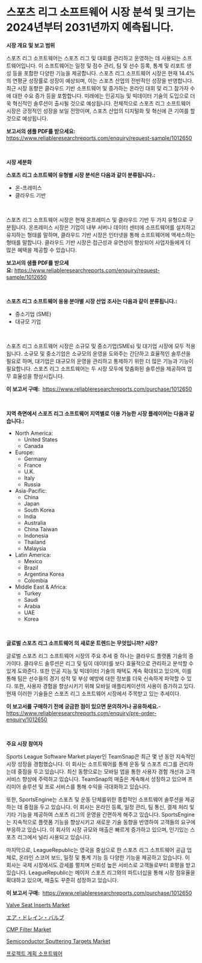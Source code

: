 <p><h1>스포츠 리그 소프트웨어 시장 분석 및 크기는 2024년부터 2031년까지 예측됩니다.</h1></p><p><strong>시장 개요 및 보고 범위</strong></p>
<p><p>스포츠 리그 소프트웨어는 스포츠 리그 및 대회를 관리하고 운영하는 데 사용되는 소프트웨어입니다. 이 소프트웨어는 일정 및 점수 관리, 팀 및 선수 등록, 통계 및 리포트 생성 등을 포함한 다양한 기능을 제공합니다. 스포츠 리그 소프트웨어 시장은 현재 14.4%의 연평균 성장률로 성장이 예상되며, 이는 스포츠 산업의 전반적인 성장을 반영합니다. 최근 시장 동향은 클라우드 기반 소프트웨어 및 증가하는 온라인 대회 및 리그 참가자 수에 대한 수요 증가 등을 포함합니다. 미래에는 인공지능 및 빅데이터 기술의 도입으로 더욱 혁신적인 솔루션이 출시될 것으로 예상됩니다. 전체적으로 스포츠 리그 소프트웨어 시장은 긍정적인 성장을 보일 전망이며, 스포츠 산업의 디지털화 및 혁신에 큰 기여를 할 것으로 예상됩니다.</p></p>
<p><strong>보고서의 샘플 PDF를 받으세요:</strong> <a href="https://www.reliableresearchreports.com/enquiry/request-sample/1012650">https://www.reliableresearchreports.com/enquiry/request-sample/1012650</a></p>
<p>&nbsp;</p>
<p><strong>시장 세분화</strong></p>
<p><strong>스포츠 리그 소프트웨어 유형별 시장 분석은 다음과 같이 분류됩니다.:</strong></p>
<p><ul><li>온-프레미스</li><li>클라우드 기반</li></ul></p>
<p>&nbsp;</p>
<p><p>스포츠 리그 소프트웨어 시장은 현재 온프레미스 및 클라우드 기반 두 가지 유형으로 구분됩니다. 온프레미스 시장은 기업이 내부 서버나 데이터 센터에 소프트웨어를 설치하고 유지하는 형태를 말하며, 클라우드 기반 시장은 인터넷을 통해 소프트웨어에 액세스하는 형태를 말합니다. 클라우드 기반 시장은 접근성과 유연성이 향상되어 사업자들에게 더 많은 혜택을 제공할 수 있습니다.</p></p>
<p><strong>보고서의 샘플 PDF를 받으세요:</strong>&nbsp;<a href="https://www.reliableresearchreports.com/enquiry/request-sample/1012650">https://www.reliableresearchreports.com/enquiry/request-sample/1012650</a></p>
<p>&nbsp;</p>
<p><strong> 스포츠 리그 소프트웨어 응용 분야별 시장 산업 조사는 다음과 같이 분류됩니다.:</strong></p>
<p><ul><li>중소기업 (SME)</li><li>대규모 기업</li></ul></p>
<p>&nbsp;</p>
<p><p>스포츠 리그 소프트웨어 시장은 소규모 및 중소기업(SMEs) 및 대기업 시장에 모두 적용됩니다. 소규모 및 중소기업은 소규모의 운영을 도와주는 간단하고 효율적인 솔루션을 필요로 하며, 대기업은 대규모의 운영을 관리하고 통제하기 위한 더 많은 기능과 기능이 필요합니다. 스포츠 리그 소프트웨어는 두 시장 모두에 맞춤화된 솔루션을 제공하여 업무 효율성을 향상시킵니다.</p></p>
<p><strong>이 보고서 구매:</strong>&nbsp; <a href="https://www.reliableresearchreports.com/purchase/1012650">https://www.reliableresearchreports.com/purchase/1012650</a></p>
<p>&nbsp;</p>
<p><strong>지역 측면에서 스포츠 리그 소프트웨어 지역별로 이용 가능한 시장 플레이어는 다음과 같습니다.:</strong></p>
<p><ul>
    <li>
        North America:
        <ul>
            <li>United States</li>
            <li>Canada</li>
        </ul>
    </li>
    <li>
        Europe:
        <ul>
            <li>Germany</li>
            <li>France</li>
            <li>U.K.</li>
            <li>Italy</li>
            <li>Russia</li>
        </ul>
    </li>
    <li>
        Asia-Pacific:
        <ul>
            <li>China</li>
            <li>Japan</li>
            <li>South Korea</li>
            <li>India</li>
            <li>Australia</li>
            <li>China Taiwan</li>
            <li>Indonesia</li>
            <li>Thailand</li>
            <li>Malaysia</li>
        </ul>
    </li>
    <li>
        Latin America:
        <ul>
            <li>Mexico</li>
            <li>Brazil</li>
            <li>Argentina Korea</li>
            <li>Colombia</li>
        </ul>
    </li>
    <li>
        Middle East & Africa:
        <ul>
            <li>Turkey</li>
            <li>Saudi</li>
            <li>Arabia</li>
            <li>UAE</li>
            <li>Korea</li>
        </ul>
    </li>
    </ul></p>
<p>&nbsp;</p>
<p><strong>글로벌 스포츠 리그 소프트웨어 의 새로운 트렌드는 무엇입니까? 시장?</strong></p>
<p><p>글로벌 스포츠 리그 소프트웨어 시장의 주요 추세 중 하나는 클라우드 플랫폼 기술의 증가이다. 클라우드 솔루션은 리그 및 팀이 데이터를 보다 효율적으로 관리하고 분석할 수 있게 도와준다. 또한 인공 지능 및 빅데이터 기술의 채택도 계속 확대되고 있으며, 이를 통해 팀은 선수들의 경기 성적 및 부상 예방에 대한 정보를 더욱 신속하게 파악할 수 있다. 또한, 사용자 경험을 향상시키기 위해 모바일 애플리케이션의 사용이 증가하고 있다. 현재 이러한 기술들은 스포츠 리그 소프트웨어 시장에서 주목받고 있는 추세이다.</p></p>
<p><strong>이 보고서를 구매하기 전에 궁금한 점이 있으면 문의하거나 공유하세요.</strong>- <a href="https://www.reliableresearchreports.com/enquiry/pre-order-enquiry/1012650">https://www.reliableresearchreports.com/enquiry/pre-order-enquiry/1012650</a></p>
<p>&nbsp;</p>
<p><strong>주요 시장 참여자</strong></p>
<p><p>Sports League Software Market player인 TeamSnap은 최근 몇 년 동안 지속적인 시장 성장을 경험했습니다. 이 회사는 소프트웨어를 통해 운동 및 스포츠 리그를 관리하는데 중점을 두고 있습니다. 최신 동향으로는 모바일 앱을 통한 사용자 경험 개선과 고객 서비스 향상에 주력하고 있습니다. TeamSnap의 매출은 계속해서 성장하고 있으며 프리미어 솔루션 및 프로 서비스를 통해 수익을 극대화하고 있습니다.</p><p>또한, SportsEngine는 스포츠 및 운동 단체를위한 종합적인 소프트웨어 솔루션을 제공하는 데 중점을 두고 있습니다. 이 회사는 온라인 등록, 일정 관리, 팀 통신, 결제 처리 및 기타 기능을 제공하여 스포츠 리그의 운영을 간편하게 해주고 있습니다. SportsEngine는 지속적으로 플랫폼 기능을 향상시키고 새로운 기술 동향을 반영하여 고객들의 요구에 부응하고 있습니다. 이 회사의 시장 규모와 매출은 빠르게 증가하고 있으며, 인기있는 스포츠 리그에서 널리 사용되고 있습니다.</p><p>마지막으로, LeagueRepublic는 영국을 중심으로 한 스포츠 리그 소프트웨어 공급 업체로, 온라인 스코어 보드, 일정 및 통계 기능 등 다양한 기능을 제공하고 있습니다. 이 회사는 국제 시장에서도 강세를 펼치며 신뢰성 높은 서비스로 고객들로부터 호평을 받고 있습니다. LeagueRepublic는 메이저 스포츠 리그와의 파트너십을 통해 시장 점유율을 확대하고 있으며, 매출도 꾸준히 성장하고 있습니다.</p></p>
<p><strong>이 보고서 구매:</strong>&nbsp;&nbsp;<a href="https://www.reliableresearchreports.com/purchase/1012650">https://www.reliableresearchreports.com/purchase/1012650</a></p>
<p><p><a href="https://issuu.com/reportprime-2/docs/valve-seat-inserts-market-size-2030.pptx">Valve Seat Inserts Market</a></p><p><a href="https://github.com/lrlmopnhwd79300/Market-Research-Report-List-1/blob/main/214221512054.md">エア・ドレイン・バルブ</a></p><p><a href="https://github.com/joannagoyvaerts/Market-Research-Report-List-2/blob/main/cmp-filter-market.md">CMP Filter Market</a></p><p><a href="https://github.com/abdelrhmankishk22/Market-Research-Report-List-3/blob/main/semiconductor-sputtering-targets-market.md">Semiconductor Sputtering Targets Market</a></p><p><a href="https://github.com/akzkkws047661437/Market-Research-Report-List-1/blob/main/947604711291.md">프로젝트 계획 소프트웨어</a></p></p>

